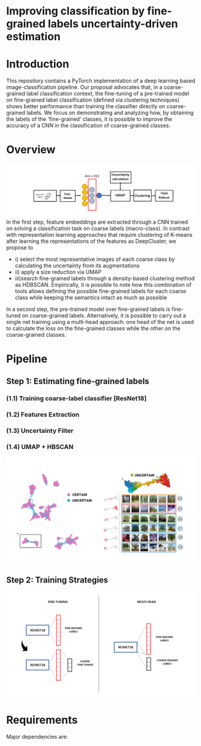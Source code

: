 # Improving classification by fine-grained labels uncertainty-driven estimation

# Introduction
This repository contains a PyTorch implementation of a deep learning based image-classification pipeline. Our proposal advocates that, in a coarse-grained label classification context, the fine-tuning of a pre-trained model on fine-grained label classification (defined via clustering techniques) shows better performance than training the classifier directly on coarse-grained labels. We focus on demonstrating and analyzing how, by obtaining the labels of the 'fine-grained' classes, it is possible to improve the accuracy of a CNN in the classification of coarse-grained classes.

# Overview
![alt text](https://github.com/Jackpepito/Improving-classification-by-fine-grained-labels/blob/main/images/pipeline.png?raw=true)
In the first step, feature embeddings are extracted through a CNN  trained on solving a classification task on coarse labels (macro-class). In contrast with representation learning approaches that require clustering of K-means after learning the representations of the features as DeepCluster, we propose to 
- i) select the most representative images of each coarse class by calculating the uncertainty from its augmentations
- ii) apply a size reduction via UMAP
- iii)search fine-grained labels through a density-based clustering method as HDBSCAN. Empirically, it is possible to note how this combination of tools allows defining the possible fine-grained labels for each coarse class while keeping the semantics intact as much as possible

In a second step, the pre-trained model over fine-grained labels is fine-tuned on coarse-grained labels. Alternatively, it is possible to carry out a single net training using a multi-head approach: one head of the net is used to calculate the loss on the fine-grained classes while the other on the coarse-grained classes.

# Pipeline
## Step 1: Estimating fine-grained labels

### (1.1) Training coarse-label classifier  [ResNet18]

### (1.2) Features Extraction

### (1.3) Uncertainty Filter

### (1.4) UMAP + HBSCAN
![alt text](https://github.com/Jackpepito/Improving-classification-by-fine-grained-labels/blob/main/images/CIFAR100.png?raw=true)

## Step 2: Training Strategies
![alt text](https://github.com/Jackpepito/Improving-classification-by-fine-grained-labels/blob/main/images/STRATEGIES.png?raw=true)

# Requirements
Major dependencies are:

